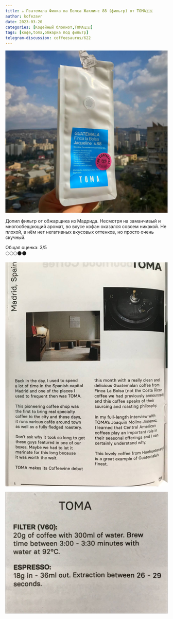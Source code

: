 ```yaml
---
title: ☕️ Гватемала Финка ла Болса Жаклинс 88 (фильтр) от TOMA🇪🇸
author: kofezavr
date: 2023-03-20
categories: [Кофейный блокнот,TOMA🇪🇸]
tags: [кофе,toma,обжарка под фильтр]
telegram-discussion: coffeesaurus/622
--- 
```

![Гватемала Финка ла Болса Жаклинс 88 (фильтр) от TOMA🇪🇸](/assets/img/posts/23/03/bolsa1.jpg)

Допил фильтр от обжарщика из Мадрида. Несмотря на заманчивый и многообещающий аромат, во вкусе кофан оказался совсем никакой. Не плохой, в нём нет негативных вкусовых оттенков, но просто очень скучный.

Общая оценка: 3/5 <br>
🌕🌕🌕🌑🌑

![Гватемала Финка ла Болса Жаклинс 88 (фильтр) от TOMA🇪🇸](/assets/img/posts/23/03/bolsa2.jpg)

![Гватемала Финка ла Болса Жаклинс 88 (фильтр) от TOMA🇪🇸](/assets/img/posts/23/03/bolsa3.jpg)